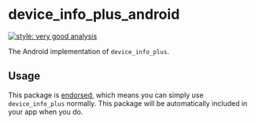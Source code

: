 # device_info_plus_android

[![style: very good analysis][very_good_analysis_badge]][very_good_analysis_link]

The Android implementation of `device_info_plus`.

## Usage

This package is [endorsed][endorsed_link], which means you can simply use `device_info_plus`
normally. This package will be automatically included in your app when you do.

[endorsed_link]: https://flutter.dev/docs/development/packages-and-plugins/developing-packages#endorsed-federated-plugin
[very_good_analysis_badge]: https://img.shields.io/badge/style-very_good_analysis-B22C89.svg
[very_good_analysis_link]: https://pub.dev/packages/very_good_analysis